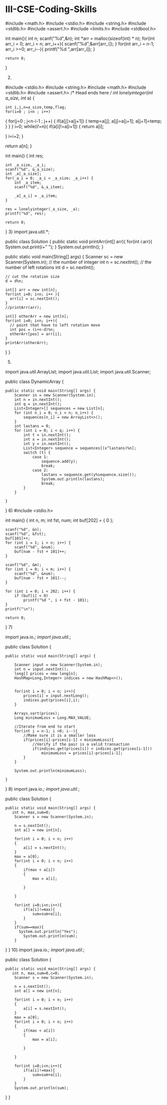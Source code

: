 # III-CSE-Coding-Skills
#include <math.h>
#include <stdio.h>
#include <string.h>
#include <stdlib.h>
#include <assert.h>
#include <limits.h>
#include <stdbool.h>

int main(){
    int n; 
    scanf("%d",&n);
    int *arr = malloc(sizeof(int) * n);
    for(int arr_i = 0; arr_i < n; arr_i++){
       scanf("%d",&arr[arr_i]);
    }
     for(int arr_i = n-1; arr_i >=0; arr_i--){
       printf("%d ",arr[arr_i]);
    }
    
    return 0;
}

2)
#include <stdio.h>
#include <string.h>
#include <math.h>
#include <stdlib.h>
#include <assert.h>
/* Head ends here */
int lonelyinteger(int a_size, int* a) {

    int i,j,n=a_size,temp,flag;
    for(i=0 ; i<n ; i++)
 {
  for(j=0 ; j<n-i-1 ; j++)
  {
   if(a[j]>a[j+1]) 
   {
    temp=a[j];
    a[j]=a[j+1];
    a[j+1]=temp;
   }
  }
 }
 i=0;
while(i!=n){
if(a[i]!=a[i+1])
{
    return a[i];

}
i=i+2;
}

return a[n];
}

int main() {
    int res;

    int _a_size, _a_i;
    scanf("%d", &_a_size);
    int _a[_a_size];
    for(_a_i = 0; _a_i < _a_size; _a_i++) {
        int _a_item;
        scanf("%d", &_a_item);

        _a[_a_i] = _a_item;
    }

    res = lonelyinteger(_a_size, _a);
    printf("%d", res);

    return 0;
}
3)
import java.util.*;

public class Solution {
  public static void printArr(int[] arr){
    for(int i:arr){
      System.out.print(i+" ");
    }
    System.out.println();
  }

  public static void main(String[] args) {
    Scanner sc = new Scanner(System.in);
    // the number of integer
    int n = sc.nextInt();
    // the number of left rotations
    int d = sc.nextInt();

    // cut the rotation size
    d = d%n;

    int[] arr = new int[n];
    for(int i=0; i<n; i++ ){
      arr[i] = sc.nextInt();
    }
    //printArr(arr);

    int[] otherArr = new int[n];
    for(int i=0; i<n; i++){
      // point that have to left rotation move
      int pos = (i+n-d)%n;
      otherArr[pos] = arr[i];
    }
    printArr(otherArr);
  }
}

5)
import java.util.ArrayList;
import java.util.List;
import java.util.Scanner;


 
public class DynamicArray {

    public static void main(String[] args) {
        Scanner in = new Scanner(System.in);
        int n = in.nextInt();
        int q = in.nextInt();
        List<Integer>[] sequences = new List[n];
        for (int n_i = 0; n_i < n; n_i++) {
            sequences[n_i] = new ArrayList<>();
        }
        int lastans = 0;
        for (int i = 0; i < q; i++) {
            int t = in.nextInt();
            int x = in.nextInt();
            int y = in.nextInt();
            List<Integer> sequence = sequences[(x^lastans)%n];
            switch (t) {
                case 1:
                    sequence.add(y);
                    break;
                case 2:
                    lastans = sequence.get(y%sequence.size());
                    System.out.println(lastans);
                    break;
            }
        }

    }

}
6)
#include <stdio.h>

int main()
{
    int n, m;
    int fst, num;
    int buf[202] = { 0 };

    scanf("%d", &n);
    scanf("%d", &fst);
    buf[101]++;
    for (int i = 1; i < n; i++) {
        scanf("%d", &num);
        buf[num - fst + 101]++;
    }

    scanf("%d", &m);
    for (int i = 0; i < m; i++) {
        scanf("%d", &num);
        buf[num - fst + 101]--;
    }

    for (int i = 0; i < 202; i++) {
        if (buf[i] < 0)
            printf("%d ", i + fst - 101);
    }
    printf("\n");

    return 0;
}
7)

import java.io.*;
import java.util.*;

public class Solution {

    public static void main(String[] args) {
      
        Scanner input = new Scanner(System.in);
        int n = input.nextInt();
        long[] prices = new long[n];
        HashMap<Long,Integer> indices = new HashMap<>();

        
        for(int i = 0; i < n; i++){
            prices[i] = input.nextLong();
            indices.put(prices[i],i);
        }

        Arrays.sort(prices);
        Long minimumLoss = Long.MAX_VALUE;

        //Iterate from end to start
        for(int i = n-1; i >0; i--){
            //Make sure it is a smaller loss
            if(prices[i]-prices[i-1] < minimumLoss){
                //Verify if the pair is a valid transaction
                if(indices.get(prices[i]) < indices.get(prices[i-1]))
                    minimumLoss = prices[i]-prices[i-1];
            }
        }

        System.out.println(minimumLoss);

    }
}
8)
import java.io.*;
import java.util.*;

public class Solution {

    public static void main(String[] args) {
       int n, max,sum=0;
        Scanner s = new Scanner(System.in);
     
        n = s.nextInt();
        int a[] = new int[n];
       
        for(int i = 0; i < n; i++)
        {
            a[i] = s.nextInt();
        }
        max = a[0];
        for(int i = 0; i < n; i++)
        {
            if(max < a[i])
            {
                max = a[i];
             
            }
            
        }
        
        for(int i=0;i<n;i++){
            if(a[i]!=max){
                sum=sum+a[i];
            }
        }
        if(sum==max){
          System.out.println("Yes");
            System.out.println(sum);  
        }
       
        
}
}
10)
import java.io.*;
import java.util.*;

public class Solution {

    public static void main(String[] args) {
       int n, max,sum=0,c=0;
        Scanner s = new Scanner(System.in);
     
        n = s.nextInt();
        int a[] = new int[n];
       
        for(int i = 0; i < n; i++)
        {
            a[i] = s.nextInt();
        }
        max = a[0];
        for(int i = 0; i < n; i++)
        {
            if(max < a[i])
            {
                max = a[i];
             
            }
            
        }
        
        for(int i=0;i<n;i++){
            if(a[i]!=max){
                sum=sum+a[i];
            }
        }
        System.out.println(sum);
        
}
}

